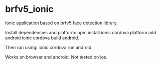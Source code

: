 # brfv5_ionic
Ionic application based on brfv5 face detection library.

Install dependencies and platform:
npm install
ionic cordova platform add android
ionic cordova build android.

Then run using:
ionic cordova run android

Works on browser and android. Not tested on ios.
